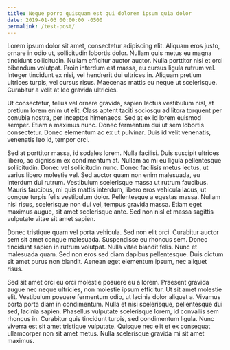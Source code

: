 ```yaml
---
title: Neque porro quisquam est qui dolorem ipsum quia dolor
date: 2019-01-03 00:00:00 -0500
permalink: /test-post/
---
```

Lorem ipsum dolor sit amet, consectetur adipiscing elit. Aliquam eros justo, ornare in odio ut, sollicitudin lobortis dolor. Nullam quis metus eu magna tincidunt sollicitudin. Nullam efficitur auctor auctor. Nulla porttitor nisi et orci bibendum volutpat. Proin interdum est massa, eu cursus ligula rutrum vel. Integer tincidunt ex nisi, vel hendrerit dui ultrices in. Aliquam pretium ultrices turpis, vel cursus risus. Maecenas mattis eu neque ut scelerisque. Curabitur a velit at leo gravida ultricies.

Ut consectetur, tellus vel ornare gravida, sapien lectus vestibulum nisl, at pretium lorem enim ut elit. Class aptent taciti sociosqu ad litora torquent per conubia nostra, per inceptos himenaeos. Sed at ex id lorem euismod semper. Etiam a maximus nunc. Donec fermentum dui ut sem lobortis consectetur. Donec elementum ac ex ut pulvinar. Duis id velit venenatis, venenatis leo id, tempor orci.

Sed at porttitor massa, id sodales lorem. Nulla facilisi. Duis suscipit ultrices libero, ac dignissim ex condimentum at. Nullam ac mi eu ligula pellentesque sollicitudin. Donec vel sollicitudin nunc. Donec facilisis metus lectus, ut varius libero molestie vel. Sed auctor quam non enim malesuada, eu interdum dui rutrum. Vestibulum scelerisque massa ut rutrum faucibus. Mauris faucibus, mi quis mattis interdum, libero eros vehicula lacus, ut congue turpis felis vestibulum dolor. Pellentesque a egestas massa. Nullam nisi risus, scelerisque non dui vel, tempus gravida massa. Etiam eget maximus augue, sit amet scelerisque ante. Sed non nisl et massa sagittis vulputate vitae sit amet sapien.

Donec tristique quam vel porta vehicula. Sed non elit orci. Curabitur auctor sem sit amet congue malesuada. Suspendisse eu rhoncus sem. Donec tincidunt sapien in rutrum volutpat. Nulla vitae blandit felis. Nunc et malesuada quam. Sed non eros sed diam dapibus pellentesque. Duis dictum sit amet purus non blandit. Aenean eget elementum ipsum, nec aliquet risus.

Sed sit amet orci eu orci molestie posuere eu a lorem. Praesent gravida augue nec neque ultricies, non molestie ipsum efficitur. Ut sit amet molestie elit. Vestibulum posuere fermentum odio, ut lacinia dolor aliquet a. Vivamus porta porta diam in condimentum. Nulla et nisi scelerisque, pellentesque dui sed, lacinia sapien. Phasellus vulputate scelerisque lorem, id convallis sem rhoncus in. Curabitur quis tincidunt turpis, sed condimentum ligula. Nunc viverra est sit amet tristique vulputate. Quisque nec elit et ex consequat ullamcorper non sit amet metus. Nulla scelerisque gravida mi sit amet maximus.
